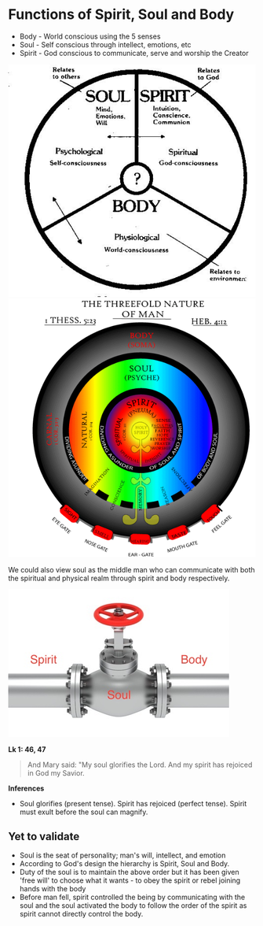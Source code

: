 # Functions of Spirit, Soul and Body

* Body - World conscious using the 5 senses
* Soul - Self conscious through intellect, emotions, etc
* Spirit - God conscious to communicate, serve and worship the Creator

![Circle](img/circle_function.jpg)
![Concurrent Circles](img/inner_circle_function.gif)

We could also view soul as the middle man who can communicate with both the spiritual and physical realm through spirit and body respectively.

![Pipe Valve](img/pipevalve.jpg)

**Lk 1: 46, 47**
> And Mary said: "My soul glorifies the Lord. And my spirit has rejoiced in God my Savior.

**Inferences**

* Soul glorifies (present tense). Spirit has rejoiced (perfect tense). Spirit must exult before the soul can magnify.

## Yet to validate

* Soul is the seat of personality; man's will, intellect, and emotion
* According to God's design the hierarchy is Spirit, Soul and Body. 
* Duty of the soul is to maintain the above order but it has been given 'free will' to choose what it wants - to obey the spirit or rebel joining hands with the body
* Before man fell, spirit controlled the being by communicating with the soul and the soul activated the body to follow the order of the spirit as spirit cannot directly control the body.






